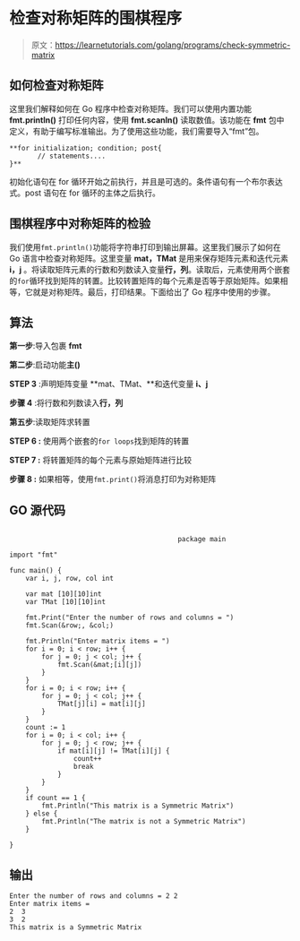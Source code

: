 # 检查对称矩阵的围棋程序

> 原文：<https://learnetutorials.com/golang/programs/check-symmetric-matrix>

## 如何检查对称矩阵

这里我们解释如何在 Go 程序中检查对称矩阵。我们可以使用内置功能 **fmt.println()** 打印任何内容，使用 **fmt.scanln()** 读取数值。该功能在 **fmt** 包中定义，有助于编写标准输出。为了使用这些功能，我们需要导入“fmt”包。

```
**for initialization; condition; post{
       // statements....
}** 

```

初始化语句在 for 循环开始之前执行，并且是可选的。条件语句有一个布尔表达式。post 语句在 for 循环的主体之后执行。

## 围棋程序中对称矩阵的检验

我们使用`fmt.println()`功能将字符串打印到输出屏幕。这里我们展示了如何在 Go 语言中检查对称矩阵。这里变量 **mat，TMat** 是用来保存矩阵元素和迭代元素 **i，j** 。将读取矩阵元素的行数和列数读入变量**行，列**。读取后，元素使用两个嵌套的`for`循环找到矩阵的转置。比较转置矩阵的每个元素是否等于原始矩阵。如果相等，它就是对称矩阵。最后，打印结果。下面给出了 Go 程序中使用的步骤。

## 算法

**第一步**:导入包裹 **fmt**

**第二步**:启动功能**主()**

**STEP 3** :声明矩阵变量 **mat、TMat、**和迭代变量 **i、j**

**步骤 4** :将行数和列数读入**行，列**

**第五步**:读取矩阵求转置

****STEP 6** :** 使用两个嵌套的`for loops`找到矩阵的转置

****STEP 7** :** 将转置矩阵的每个元素与原始矩阵进行比较

****步骤 8** :** 如果相等，使用`fmt.print()`将消息打印为对称矩阵

## GO 源代码

```

                                          package main

import "fmt"

func main() {
    var i, j, row, col int

    var mat [10][10]int
    var TMat [10][10]int

    fmt.Print("Enter the number of rows and columns = ")
    fmt.Scan(&row;, &col;)

    fmt.Println("Enter matrix items = ")
    for i = 0; i < row; i++ {
        for j = 0; j < col; j++ {
            fmt.Scan(&mat;[i][j])
        }
    }
    for i = 0; i < row; i++ {
        for j = 0; j < col; j++ {
            TMat[j][i] = mat[i][j]
        }
    }
    count := 1
    for i = 0; i < col; i++ {
        for j = 0; j < row; j++ {
            if mat[i][j] != TMat[i][j] {
                count++
                break
            }
        }
    }
    if count == 1 {
        fmt.Println("This matrix is a Symmetric Matrix")
    } else {
        fmt.Println("The matrix is not a Symmetric Matrix")
    }

}

```

## 输出

```
Enter the number of rows and columns = 2 2
Enter matrix items = 
2  3
3  2
This matrix is a Symmetric Matrix
```
